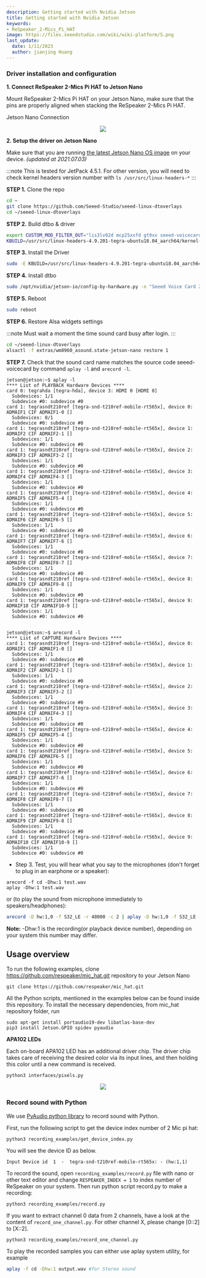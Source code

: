 ```yaml
---
description: Getting started with Nvidia Jetson
title: Getting started with Nvidia Jetson
keywords:
- ReSpeaker_2-Mics_Pi_HAT
image: https://files.seeedstudio.com/wiki/wiki-platform/S.png
last_update:
  date: 1/11/2023
  author: jianjing Huang
---
```


### Driver installation and configuration

**1. Connect ReSpeaker 2-Mics Pi HAT to Jetson Nano**

Mount ReSpeaker 2-Mics Pi HAT on your Jetson Nano, make sure that the pins are properly aligned when stacking the ReSpeaker 2-Mics Pi HAT.

Jetson Nano Connection

<div align="center"><img src="https://files.seeedstudio.com/wiki/ReSpeaker_2_Mics_Pi_HAT/JetsonNano-2MICS.png"/></div>

**2. Setup the driver on Jetson Nano**

Make sure that you are running [the latest Jetson Nano OS image](https://developer.nvidia.com/embedded/downloads) on your device. *(updated at 2021.07.03)*

:::note
This is tested for JetPack 4.5.1. For other version, you will need to check kernel headers version number with ```ls /usr/src/linux-headers-*```
:::

**STEP 1.** Clone the repo

```sh
cd ~
git clone https://github.com/Seeed-Studio/seeed-linux-dtoverlays
cd ~/seeed-linux-dtoverlays
```

**STEP 2.** Build dtbo & driver

```sh
export CUSTOM_MOD_FILTER_OUT="lis3lv02d mcp25xxfd gt9xx seeed-voicecard"
KBUILD=/usr/src/linux-headers-4.9.201-tegra-ubuntu18.04_aarch64/kernel-4.9 make all_jetsonnano
```

**STEP 3.** Install the Driver

```sh
sudo -E KBUILD=/usr/src/linux-headers-4.9.201-tegra-ubuntu18.04_aarch64/kernel-4.9 make install_jetsonnano
```

**STEP 4.** Install dtbo

```sh
sudo /opt/nvidia/jetson-io/config-by-hardware.py -n "Seeed Voice Card 2MIC"
```

**STEP 5.** Reboot

```sh
sudo reboot
```

**STEP 6.** Restore Alsa widgets settings

:::note
        Must wait a moment the time sound card busy after login.
:::

```sh
cd ~/seeed-linux-dtoverlays
alsactl -f extras/wm8960_asound.state-jetson-nano restore 1
```

**STEP 7.**  Check that the sound card name matches the source code seeed-voicecard by command ```aplay -l``` and ```arecord -l```.

```
jetson@jetson:~$ aplay -l
**** List of PLAYBACK Hardware Devices ****
card 0: tegrahda [tegra-hda], device 3: HDMI 0 [HDMI 0]
  Subdevices: 1/1
  Subdevice #0: subdevice #0
card 1: tegrasndt210ref [tegra-snd-t210ref-mobile-rt565x], device 0: ADMAIF1 CIF ADMAIF1-0 []
  Subdevices: 0/1
  Subdevice #0: subdevice #0
card 1: tegrasndt210ref [tegra-snd-t210ref-mobile-rt565x], device 1: ADMAIF2 CIF ADMAIF2-1 []
  Subdevices: 1/1
  Subdevice #0: subdevice #0
card 1: tegrasndt210ref [tegra-snd-t210ref-mobile-rt565x], device 2: ADMAIF3 CIF ADMAIF3-2 []
  Subdevices: 1/1
  Subdevice #0: subdevice #0
card 1: tegrasndt210ref [tegra-snd-t210ref-mobile-rt565x], device 3: ADMAIF4 CIF ADMAIF4-3 []
  Subdevices: 1/1
  Subdevice #0: subdevice #0
card 1: tegrasndt210ref [tegra-snd-t210ref-mobile-rt565x], device 4: ADMAIF5 CIF ADMAIF5-4 []
  Subdevices: 1/1
  Subdevice #0: subdevice #0
card 1: tegrasndt210ref [tegra-snd-t210ref-mobile-rt565x], device 5: ADMAIF6 CIF ADMAIF6-5 []
  Subdevices: 1/1
  Subdevice #0: subdevice #0
card 1: tegrasndt210ref [tegra-snd-t210ref-mobile-rt565x], device 6: ADMAIF7 CIF ADMAIF7-6 []
  Subdevices: 1/1
  Subdevice #0: subdevice #0
card 1: tegrasndt210ref [tegra-snd-t210ref-mobile-rt565x], device 7: ADMAIF8 CIF ADMAIF8-7 []
  Subdevices: 1/1
  Subdevice #0: subdevice #0
card 1: tegrasndt210ref [tegra-snd-t210ref-mobile-rt565x], device 8: ADMAIF9 CIF ADMAIF9-8 []
  Subdevices: 1/1
  Subdevice #0: subdevice #0
card 1: tegrasndt210ref [tegra-snd-t210ref-mobile-rt565x], device 9: ADMAIF10 CIF ADMAIF10-9 []
  Subdevices: 1/1
  Subdevice #0: subdevice #0


jetson@jetson:~$ arecord -l
**** List of CAPTURE Hardware Devices ****
card 1: tegrasndt210ref [tegra-snd-t210ref-mobile-rt565x], device 0: ADMAIF1 CIF ADMAIF1-0 []
  Subdevices: 1/1
  Subdevice #0: subdevice #0
card 1: tegrasndt210ref [tegra-snd-t210ref-mobile-rt565x], device 1: ADMAIF2 CIF ADMAIF2-1 []
  Subdevices: 1/1
  Subdevice #0: subdevice #0
card 1: tegrasndt210ref [tegra-snd-t210ref-mobile-rt565x], device 2: ADMAIF3 CIF ADMAIF3-2 []
  Subdevices: 1/1
  Subdevice #0: subdevice #0
card 1: tegrasndt210ref [tegra-snd-t210ref-mobile-rt565x], device 3: ADMAIF4 CIF ADMAIF4-3 []
  Subdevices: 1/1
  Subdevice #0: subdevice #0
card 1: tegrasndt210ref [tegra-snd-t210ref-mobile-rt565x], device 4: ADMAIF5 CIF ADMAIF5-4 []
  Subdevices: 1/1
  Subdevice #0: subdevice #0
card 1: tegrasndt210ref [tegra-snd-t210ref-mobile-rt565x], device 5: ADMAIF6 CIF ADMAIF6-5 []
  Subdevices: 1/1
  Subdevice #0: subdevice #0
card 1: tegrasndt210ref [tegra-snd-t210ref-mobile-rt565x], device 6: ADMAIF7 CIF ADMAIF7-6 []
  Subdevices: 1/1
  Subdevice #0: subdevice #0
card 1: tegrasndt210ref [tegra-snd-t210ref-mobile-rt565x], device 7: ADMAIF8 CIF ADMAIF8-7 []
  Subdevices: 1/1
  Subdevice #0: subdevice #0
card 1: tegrasndt210ref [tegra-snd-t210ref-mobile-rt565x], device 8: ADMAIF9 CIF ADMAIF9-8 []
  Subdevices: 1/1
  Subdevice #0: subdevice #0
card 1: tegrasndt210ref [tegra-snd-t210ref-mobile-rt565x], device 9: ADMAIF10 CIF ADMAIF10-9 []
  Subdevices: 1/1
  Subdevice #0: subdevice #0

```

- Step 3. Test, you will hear what you say to the microphones (don't forget to plug in an earphone or a speaker):

```
arecord -f cd -Dhw:1 test.wav
aplay -Dhw:1 test.wav
```

or (to play the sound from microphone immediately to speakers/headphones):

```sh
arecord -D hw:1,0 -f S32_LE -r 48000 -c 2 | aplay -D hw:1,0 -f S32_LE -r 48000 -c 2
```

**Note:** -Dhw:1 is the recording(or playback device number), depending on your system this number may differ.

## Usage overview

To run the following examples, clone <https://github.com/respeaker/mic_hat.git> repository to your Jetson Nano

```
git clone https://github.com/respeaker/mic_hat.git
```

All the Python scripts, mentioned in the examples below can be found inside this repository. To install the necessary dependencies, from mic_hat repository folder, run

```
sudo apt-get install portaudio19-dev libatlas-base-dev
pip3 install Jetson.GPIO spidev pyaudio
```

**APA102 LEDs**

Each on-board APA102 LED has an additional driver chip. The driver chip takes care of receiving the desired color via its input lines, and then holding this color until a new command is received.

```
python3 interfaces/pixels.py
```

<div align="center"><img src="https://files.seeedstudio.com/wiki/ReSpeaker/img/IMG_20210703_125819.jpg"/></div>

### Record sound with Python

We use [PyAudio python library](https://people.csail.mit.edu/hubert/pyaudio/) to record sound with Python.

First, run the following script to get the device index number of 2 Mic pi hat:

```
python3 recording_examples/get_device_index.py
```

You will see the device ID as below.

```
Input Device id  1  -  tegra-snd-t210ref-mobile-rt565x: - (hw:1,1)
```

To record the sound, open ```recording_examples/record.py``` file with nano or other text editor and change  `RESPEAKER_INDEX = 1` to index number of ReSpeaker on your system. Then run python script record.py to make a recording:

```
python3 recording_examples/record.py
```

If you want to extract channel 0 data from 2 channels, have a look at the content of ```record_one_channel.py```. For other channel X, please change [0::2] to [X::2].

```
python3 recording_examples/record_one_channel.py
```

To play the recorded samples you can either use aplay system utility, for example

```bash
aplay -f cd -Dhw:1 output.wav #for Stereo sound
```
